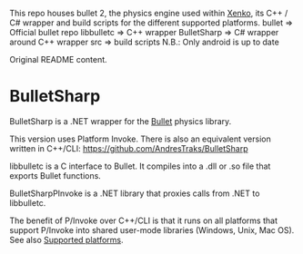 This repo houses bullet 2, the physics engine used within [Xenko](https://github.com/xenko3d/xenko), its C++ / C# wrapper and build scripts for the different supported platforms.
bullet => Official bullet repo
libbulletc => C++ wrapper
BulletSharp => C# wrapper around C++ wrapper
src => build scripts
	N.B.: Only android is up to date


Original README content.

# BulletSharp
BulletSharp is a .NET wrapper for the [Bullet](https://pybullet.org/) physics library.

This version uses Platform Invoke. There is also an equivalent version written in C++/CLI: https://github.com/AndresTraks/BulletSharp

libbulletc is a C interface to Bullet. It compiles into a .dll or .so file that exports Bullet functions.

BulletSharpPInvoke is a .NET library that proxies calls from .NET to libbulletc.

The benefit of P/Invoke over C++/CLI is that it runs on all platforms that support P/Invoke into shared user-mode libraries (Windows, Unix, Mac OS). See also [Supported platforms](https://github.com/AndresTraks/BulletSharp/wiki/Supported-platforms).